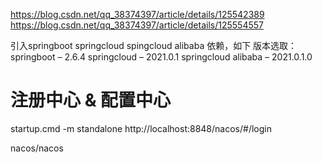 https://blog.csdn.net/qq_38374397/article/details/125542389
https://blog.csdn.net/qq_38374397/article/details/125554557

引入springboot springcloud spingcloud alibaba 依赖，如下
版本选取：
springboot – 2.6.4
springcloud – 2021.0.1
springcloud alibaba – 2021.0.1.0

# 注册中心 & 配置中心
startup.cmd -m standalone
http://localhost:8848/nacos/#/login

nacos/nacos



